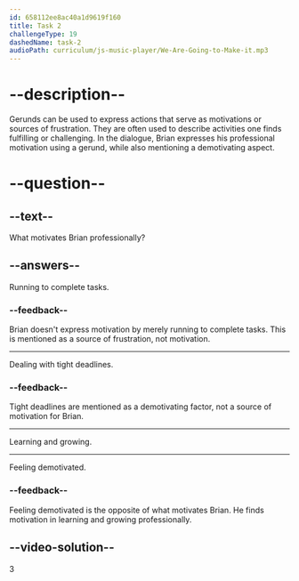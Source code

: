 ```yaml
---
id: 658112ee8ac40a1d9619f160
title: Task 2
challengeType: 19
dashedName: task-2
audioPath: curriculum/js-music-player/We-Are-Going-to-Make-it.mp3
---
```


<!--
AUDIO REFERENCE:
Brian: Learning and growing professionally motivates me a lot. But you know what demotivates me sometimes? Dealing with many tight deadlines and feeling like I'm running to complete tasks.
-->

# --description--

Gerunds can be used to express actions that serve as motivations or sources of frustration. They are often used to describe activities one finds fulfilling or challenging. In the dialogue, Brian expresses his professional motivation using a gerund, while also mentioning a demotivating aspect.

# --question--

## --text--

What motivates Brian professionally?

## --answers--

Running to complete tasks.

### --feedback--

Brian doesn't express motivation by merely running to complete tasks. This is mentioned as a source of frustration, not motivation.

---

Dealing with tight deadlines.

### --feedback--

Tight deadlines are mentioned as a demotivating factor, not a source of motivation for Brian.

---

Learning and growing.

---

Feeling demotivated.

### --feedback--

Feeling demotivated is the opposite of what motivates Brian. He finds motivation in learning and growing professionally.

## --video-solution--

3
